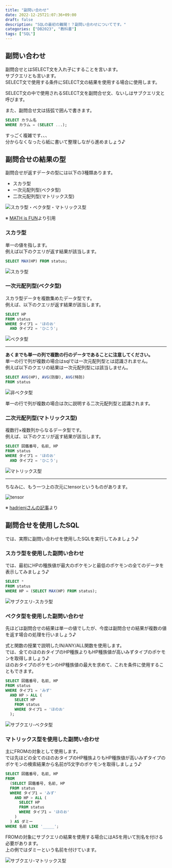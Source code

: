 ```yaml
---
title: "副問い合わせ"
date: 2022-12-25T21:07:36+09:00
draft: false
description: "SQLの最初の難関！？副問い合わせについてです。"
categories: ["DB2023", "教科書"]
tags: ["SQL"]
---
```


## 副問い合わせ

副問合せとはSELECT文を入れ子にすることを言います。  
サブクエリとも言います。  
SELECT文で使用する条件にSELECT文の結果を使用する場合に使用します。  

SELECT文の中で使用されるSELECT文を副問合せ文、ないしはサブクエリ文と呼びます。  

また、副問合せ文は括弧で囲んで書きます。  

```sql
SELECT カラム名
WHERE カラム = (SELECT ...);
```

すっごく複雑です、、、  
分からなくなったら紙に書いて整理しながら進めましょう♪  

## 副問合せの結果の型

副問合せが返すデータの型には以下の3種類あります。  

- スカラ型
- 一次元配列型(ベクタ型)
- 二次元配列型(マトリックス型)

![スカラ型・ベクタ型・マトリックス型](../img/scalar-vector-matrix.png)  

※ [MATH is FUN](https://www.mathsisfun.com/algebra/scalar-vector-matrix.html)より引用  

### スカラ型

単一の値を指します。  
例えば以下のクエリが返す結果が該当します。  

```sql
SELECT MAX(HP) FROM status;
```

![スカラ型](../img/scalar.png)  

### 一次元配列型(ベクタ型)

スカラ型データを複数集めたデータ型です。  
例えば、以下のクエリが返す結果が該当します。  

```sql
SELECT HP
FROM status
WHERE タイプ1 = 'ほのお'
  AND タイプ2 = 'ひこう';
```

![ベクタ型](../img/vector.png)  

---

**あくまでも単一の列で複数の行のデータであることに注意してください。**  
単一の行で列が複数の場合はsqlでは一次元配列型とは認識されません。  
例えば以下のクエリの結果は一次元配列型には該当しません。  

```sql
SELECT AVG(HP), AVG(防御), AVG(特防)
FROM status
```

![非ベクタ型](../img/non-vector.png)  

単一の行で列が複数の場合は次に説明する二次元配列型と認識されます。

### 二次元配列型(マトリックス型)

複数行×複数列からなるデータ型です。  
例えば、以下のクエリが返す結果が該当します。  

```sql
SELECT 図鑑番号, 名前, HP
FROM status
WHERE タイプ1 = 'ほのお'
  AND タイプ2 = 'ひこう';
```

![マトリックス型](../img/matrix.png)  

---

ちなみに、もう一つ上の次元にtensorというものがあります。  

![tensor](../img/scalar-vector-matrix-tensor.png)  

※ [hadrienjさんの記事](https://hadrienj.github.io/posts/Deep-Learning-Book-Series-2.1-Scalars-Vectors-Matrices-and-Tensors/)より  

## 副問合せを使用したSQL

では、実際に副問い合わせを使用したSQLを実行してみましょう♪  

### スカラ型を使用した副問い合わせ

では、最初にHPの種族値が最大のポケモンと最低のポケモンの全てのデータを表示してみましょう♪  

```sql
SELECT *
FROM status
WHERE HP = (SELECT MAX(HP) FROM status);
```

![サブクエリ-スカラ型](../img/subquery-scalar.png)  

### ベクタ型を使用した副問い合わせ

先ほどは副問合せの結果は単一の値でしたが、今度は副問合せの結果が複数の値を返す場合の処理を行いましょう♪  

式と関数の授業で説明したIN/ANY/ALL関数を使用します。  
では、全てのほのおタイプのHP種族よりもHP種族値が高いみずタイプのポケモンを取得しましょう♪  
ほのおタイプのポケモンのHP種族値の最大を求めて、これを条件に使用することもできます。  

```sql
SELECT 図鑑番号, 名前, HP
FROM status
WHERE タイプ1 = 'みず'
  AND HP > ALL (
    SELECT HP
    FROM status
    WHERE タイプ1 = 'ほのお'
  );
```

![サブクエリ-ベクタ型](../img/subquery-vector.png)  

### マトリックス型を使用した副問い合わせ

主にFROMの対象として使用します。  
では先ほどの全てのほのおタイプのHP種族よりもHP種族値が高いみずタイプのポケモンの検索結果から名前が5文字のポケモンを取得しましょう♪  

```sql
SELECT 図鑑番号, 名前, HP
FROM
  (SELECT 図鑑番号, 名前, HP
  FROM status
  WHERE タイプ1 = 'みず'
    AND HP > ALL (
      SELECT HP
      FROM status
      WHERE タイプ1 = 'ほのお'
    )
  ) AS ダミー
WHERE 名前 LIKE '_____';
```

FROMの対象にサブクエリの結果を使用する場合にはASを用いて別名を付ける必要があります。  
上の例ではダミーという名前を付けています。  

![サブクエリ-マトリックス型](../img/subquery-matrix.png)  
